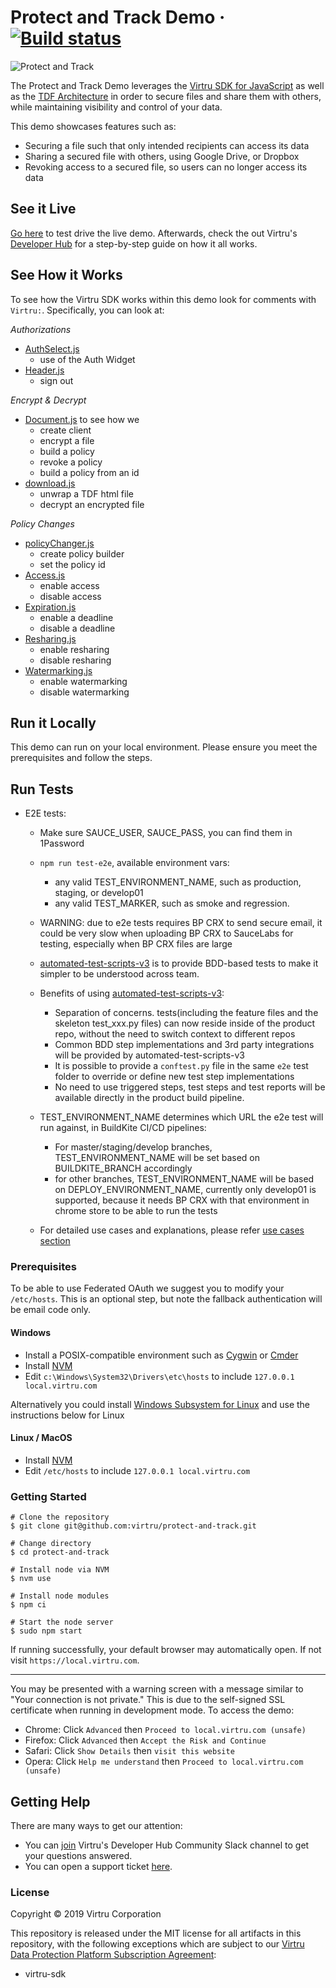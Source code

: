 # Protect and Track Demo · [![Build status](https://badge.buildkite.com/565d5622c003832beb133e0c39b6a6e20c42b88c44a622b5b0.svg)](https://buildkite.com/virtru/protect-and-track)

![Protect and Track](https://files.readme.io/b99c6e4-protect-share-5.png)

The Protect and Track Demo leverages the [Virtru SDK for JavaScript](https://docs.developer.virtru.com/js/latest/index.html) as well as the [TDF Architecture](https://developer.virtru.com/docs/tdf-overview) in order to secure files and share them with others, while maintaining visibility and control of your data.

This demo showcases features such as:

- Securing a file such that only intended recipients can access its data
- Sharing a secured file with others, using Google Drive, or Dropbox
- Revoking access to a secured file, so users can no longer access its data

## See it Live

[Go here](https://demos.developer.virtru.com/protect/) to test drive the live demo. Afterwards, check the out Virtru's [Developer Hub](https://developer.virtru.com/docs/protect) for a step-by-step guide on how it all works.

## See How it Works

To see how the Virtru SDK works within this demo look for comments with `Virtru:`. Specifically, you can look at:

_Authorizations_

- [AuthSelect.js](https://github.com/virtru/protect-and-track/blob/master/src/scenes/AuthSelect/AuthSelect.js)
  - use of the Auth Widget
- [Header.js](https://github.com/virtru/protect-and-track/blob/master/src/components/Header/Header.js)
  - sign out

_Encrypt & Decrypt_

- [Document.js](https://github.com/virtru/protect-and-track/blob/master/src/scenes/Document/Document.js) to see how we
  - create client
  - encrypt a file
  - build a policy
  - revoke a policy
  - build a policy from an id
- [download.js](https://github.com/virtru/protect-and-track/blob/master/src/utils/download.js)
  - unwrap a TDF html file
  - decrypt an encrypted file

_Policy Changes_

- [policyChanger.js](https://github.com/virtru/protect-and-track/blob/master/src/scenes/Document/scenes/Policy/services/policyChanger.js)
  - create policy builder
  - set the policy id
- [Access.js](https://github.com/virtru/protect-and-track/blob/master/src/scenes/Document/scenes/Policy/components/Access/Access.js)
  - enable access
  - disable access
- [Expiration.js](https://github.com/virtru/protect-and-track/blob/master/src/scenes/Document/scenes/Policy/components/Expiration/Expiration.js)
  - enable a deadline
  - disable a deadline
- [Resharing.js](https://github.com/virtru/protect-and-track/tree/master/src/scenes/Document/scenes/Policy/components/Resharing/Resharing.js)
  - enable resharing
  - disable resharing
- [Watermarking.js](https://github.com/virtru/protect-and-track/blob/master/src/scenes/Document/scenes/Policy/components/Watermarking/Watermarking.js)
  - enable watermarking
  - disable watermarking

## Run it Locally

This demo can run on your local environment. Please ensure you meet the prerequisites and follow the steps.

## Run Tests

- E2E tests:

  - Make sure SAUCE_USER, SAUCE_PASS, you can find them in 1Password
  - `npm run test-e2e`, available environment vars:
    - any valid TEST_ENVIRONMENT_NAME, such as production, staging, or develop01
    - any valid TEST_MARKER, such as smoke and regression.
  - WARNING: due to e2e tests requires BP CRX to send secure email, it could be very slow when uploading BP CRX to SauceLabs for testing, especially when BP CRX files are large

  - [automated-test-scripts-v3](https://github.com/virtru/automated-test-scripts-v3) is to provide BDD-based tests to make it simpler to be understood across team.
  - Benefits of using [automated-test-scripts-v3](https://github.com/virtru/automated-test-scripts-v3):
    - Separation of concerns. tests(including the feature files and the skeleton test_xxx.py files) can now reside inside of the product repo, without the need to switch context to different repos
    - Common BDD step implementations and 3rd party integrations will be provided by automated-test-scripts-v3
    - It is possible to provide a `conftest.py` file in the same `e2e` test folder to override or define new test step implementations
    - No need to use triggered steps, test steps and test reports will be available directly in the product build pipeline.
  - TEST_ENVIRONMENT_NAME determines which URL the e2e test will run against, in BuildKite CI/CD pipelines:
    - For master/staging/develop branches, TEST_ENVIRONMENT_NAME will be set based on BUILDKITE_BRANCH accordingly
    - for other branches, TEST_ENVIRONMENT_NAME will be based on DEPLOY_ENVIRONMENT_NAME, currently only develop01 is supported, because it needs BP CRX with that environment in chrome store to be able to run the tests
  - For detailed use cases and explanations, please refer [use cases section](https://github.com/virtru/automated-test-scripts-v3#use-cases)

### Prerequisites

To be able to use Federated OAuth we suggest you to modify your `/etc/hosts`. This is an optional step, but note the fallback authentication will be email code only.

#### Windows

- Install a POSIX-compatible environment such as [Cygwin](https://www.cygwin.com/) or [Cmder](https://cmder.net/)
- Install [NVM](https://github.com/coreybutler/nvm-windows#node-version-manager-nvm-for-windows)
- Edit `c:\Windows\System32\Drivers\etc\hosts` to include `127.0.0.1 local.virtru.com`

Alternatively you could install [Windows Subsystem for Linux](https://docs.microsoft.com/en-us/windows/wsl/install-win10) and use the instructions below for Linux

#### Linux / MacOS

- Install [NVM](https://github.com/nvm-sh/nvm#installation-and-update)
- Edit `/etc/hosts` to include `127.0.0.1 local.virtru.com`

### Getting Started

```console
# Clone the repository
$ git clone git@github.com:virtru/protect-and-track.git

# Change directory
$ cd protect-and-track

# Install node via NVM
$ nvm use

# Install node modules
$ npm ci

# Start the node server
$ sudo npm start
```

If running successfully, your default browser may automatically open. If not visit `https://local.virtru.com`.

---

You may be presented with a warning screen with a message similar to "Your connection is not private." This is due to the self-signed SSL certificate when running in development mode. To access the demo:

- Chrome: Click `Advanced` then `Proceed to local.virtru.com (unsafe)`
- Firefox: Click `Advanced` then `Accept the Risk and Continue`
- Safari: Click `Show Details` then `visit this website`
- Opera: Click `Help me understand` then `Proceed to local.virtru.com (unsafe)`

## Getting Help

There are many ways to get our attention:

- You can [join](https://docs.google.com/forms/d/e/1FAIpQLSfCx5tSl9hGQSZ-H-ZIzNw6uWIPN3_HSpMtYssKQ9jytj9yQQ/viewform) Virtru's Developer Hub Community Slack channel to get your questions answered.
- You can open a support ticket [here](https://support.virtru.com/hc/en-us/requests/new?ticket_form_id=360001419954).

### License

Copyright © 2019 Virtru Corporation

This repository is released under the MIT license for all artifacts in this repository, with the following exceptions which are subject to our [Virtru Data Protection Platform Subscription Agreement](https://www.virtru.com/terms-of-service/):

- virtru-sdk
